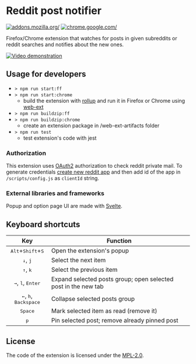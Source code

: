 # Reddit post notifier

[ ![addons.mozilla.org/](https://ffp4g1ylyit3jdyti1hqcvtb-wpengine.netdna-ssl.com/addons/files/2015/11/get-the-addon.png)](https://addons.mozilla.org/firefox/addon/reddit-post-notifier/)
[ ![chrome.google.com/](https://i.imgur.com/unvdmLG.png)](https://chrome.google.com/webstore/detail/reddit-post-notifier/hoolgoecmeegpbidbbcefgkjegdejibd)

Firefox/Chrome extension that watches for posts in given subreddits or reddit searches and notifies about the new ones.

[![Video demonstration](https://img.youtube.com/vi/PZ69Vljtrg8/0.jpg)](https://www.youtube.com/watch?v=PZ69Vljtrg8)

## Usage for developers

-   `> npm run start:ff`
-   `> npm run start:chrome`
    -   build the extension with [rollup](https://github.com/rollup/rollup) and run it in Firefox or Chrome using [web-ext](https://github.com/mozilla/web-ext)
-   `> npm run buildzip:ff`
-   `> npm run buildzip:chrome`
    -   create an extension package in /web-ext-artifacts folder
-   `> npm run test`
    -   test extension's code with jest

### Authorization

This extension uses [OAuth2](https://github.com/reddit-archive/reddit/wiki/OAuth2) authorization to check reddit private mail. To generate credentials [create new reddit app](https://www.reddit.com/prefs/apps/) and then add id of the app in `/scripts/config.js` as `clientId` string.

### External libraries and frameworks

Popup and option page UI are made with [Svelte](https://github.com/sveltejs/svelte).

## Keyboard shortcuts

|                          Key                          | Function                                                       |
| :---------------------------------------------------: | -------------------------------------------------------------- |
|     <kbd>Alt</kbd>+<kbd>Shift</kbd>+<kbd>S</kbd>      | Open the extension's popup                                     |
|            <kbd>&darr;</kbd>, <kbd>j</kbd>            | Select the next item                                           |
|            <kbd>&uarr;</kbd>, <kbd>k</kbd>            | Select the previous item                                       |
|   <kbd>&rarr;</kbd>, <kbd>l</kbd>, <kbd>Enter</kbd>   | Expand selected posts group; open selected post in the new tab |
| <kbd>&larr;</kbd>, <kbd>h</kbd>, <kbd>Backspace</kbd> | Collapse selected posts group                                  |
|                   <kbd>Space</kbd>                    | Mark selected item as read (remove it)                         |
|                     <kbd>p</kbd>                      | Pin selected post; remove already pinned post                  |

## License

The code of the extension is licensed under the [MPL-2.0](LICENSE).

